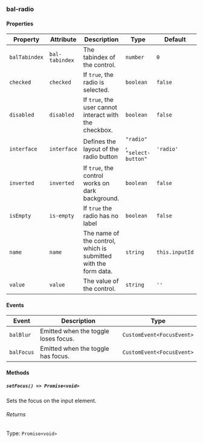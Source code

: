 ### bal-radio
 
#### Properties

| Property      | Attribute      | Description                                                     | Type                           | Default        |
| ------------- | -------------- | --------------------------------------------------------------- | ------------------------------ | -------------- |
| `balTabindex` | `bal-tabindex` | The tabindex of the control.                                    | `number`                       | `0`            |
| `checked`     | `checked`      | If `true`, the radio is selected.                               | `boolean`                      | `false`        |
| `disabled`    | `disabled`     | If `true`, the user cannot interact with the checkbox.          | `boolean`                      | `false`        |
| `interface`   | `interface`    | Defines the layout of the radio button                          | `"radio" `, ` "select-button"` | `'radio'`      |
| `inverted`    | `inverted`     | If `true`, the control works on dark background.                | `boolean`                      | `false`        |
| `isEmpty`     | `is-empty`     | If `true` the radio has no label                                | `boolean`                      | `false`        |
| `name`        | `name`         | The name of the control, which is submitted with the form data. | `string`                       | `this.inputId` |
| `value`       | `value`        | The value of the control.                                       | `string`                       | `''`           |


#### Events

| Event      | Description                          | Type                      |
| ---------- | ------------------------------------ | ------------------------- |
| `balBlur`  | Emitted when the toggle loses focus. | `CustomEvent<FocusEvent>` |
| `balFocus` | Emitted when the toggle has focus.   | `CustomEvent<FocusEvent>` |


#### Methods

##### `setFocus() => Promise<void>`

Sets the focus on the input element.

###### Returns

Type: `Promise<void>`




 